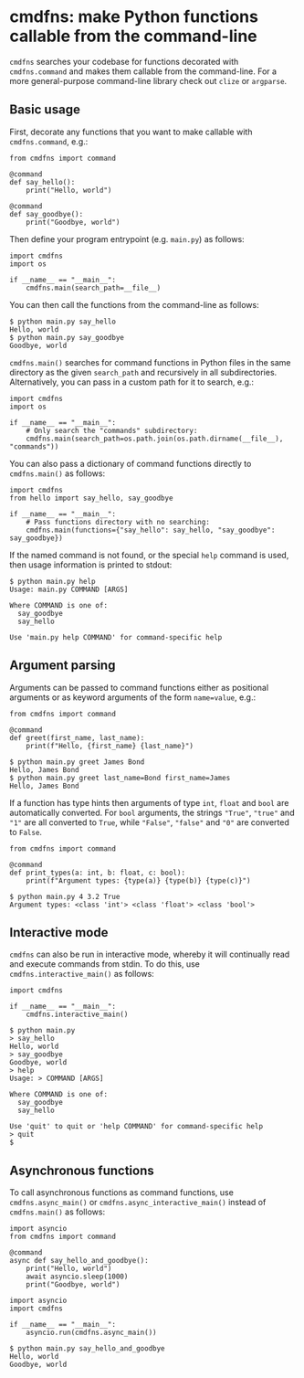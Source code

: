 cmdfns: make Python functions callable from the command-line
============================================================

`cmdfns` searches your codebase for functions decorated with `cmdfns.command`
and makes them callable from the command-line. For a more general-purpose
command-line library check out `clize` or `argparse`.

Basic usage
-----------

First, decorate any functions that you want to make callable with 
`cmdfns.command`, e.g.:

```
from cmdfns import command

@command
def say_hello():
    print("Hello, world")

@command
def say_goodbye():
    print("Goodbye, world")
```

Then define your program entrypoint (e.g. `main.py`) as follows:

```
import cmdfns
import os

if __name__ == "__main__":
    cmdfns.main(search_path=__file__)
```

You can then call the functions from the command-line as follows:

```
$ python main.py say_hello
Hello, world
$ python main.py say_goodbye
Goodbye, world
```

`cmdfns.main()` searches for command functions in Python files in the same
directory as the given `search_path` and recursively in all subdirectories.
Alternatively, you can pass in a custom path for it to search, e.g.:

```
import cmdfns
import os

if __name__ == "__main__":
    # Only search the "commands" subdirectory:
    cmdfns.main(search_path=os.path.join(os.path.dirname(__file__), "commands"))
```

You can also pass a dictionary of command functions directly to
`cmdfns.main()` as follows:

```
import cmdfns
from hello import say_hello, say_goodbye

if __name__ == "__main__":
    # Pass functions directory with no searching:
    cmdfns.main(functions={"say_hello": say_hello, "say_goodbye": say_goodbye})
```

If the named command is not found, or the special `help` command is used, then
usage information is printed to stdout:

```
$ python main.py help
Usage: main.py COMMAND [ARGS]

Where COMMAND is one of:
  say_goodbye
  say_hello

Use 'main.py help COMMAND' for command-specific help
```

Argument parsing
----------------

Arguments can be passed to command functions either as positional arguments or
as keyword arguments of the form `name=value`, e.g.:

```
from cmdfns import command

@command
def greet(first_name, last_name):
    print(f"Hello, {first_name} {last_name}")
```

```
$ python main.py greet James Bond
Hello, James Bond
$ python main.py greet last_name=Bond first_name=James
Hello, James Bond
```

If a function has type hints then arguments of type `int`, `float` and `bool`
are automatically converted. For `bool` arguments, the strings `"True"`,
`"true"` and `"1"` are all converted to `True`, while `"False"`, `"false"` and
`"0"` are converted to `False`.

```
from cmdfns import command

@command
def print_types(a: int, b: float, c: bool):
    print(f"Argument types: {type(a)} {type(b)} {type(c)}")
```

```
$ python main.py 4 3.2 True
Argument types: <class 'int'> <class 'float'> <class 'bool'>
```

Interactive mode
----------------

`cmdfns` can also be run in interactive mode, whereby it will continually read
and execute commands from stdin. To do this, use `cmdfns.interactive_main()`
as follows:

```
import cmdfns

if __name__ == "__main__":
    cmdfns.interactive_main()
```

```
$ python main.py
> say_hello
Hello, world
> say_goodbye
Goodbye, world
> help
Usage: > COMMAND [ARGS]

Where COMMAND is one of:
  say_goodbye
  say_hello

Use 'quit' to quit or 'help COMMAND' for command-specific help
> quit
$
```

Asynchronous functions
----------------------

To call asynchronous functions as command functions, use `cmdfns.async_main()`
or `cmdfns.async_interactive_main()` instead of `cmdfns.main()` as follows:

```
import asyncio
from cmdfns import command

@command
async def say_hello_and_goodbye():
    print("Hello, world")
    await asyncio.sleep(1000)
    print("Goodbye, world")
```

```
import asyncio
import cmdfns

if __name__ == "__main__":
    asyncio.run(cmdfns.async_main())
```

```
$ python main.py say_hello_and_goodbye
Hello, world
Goodbye, world
```
